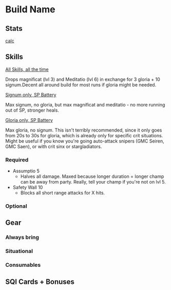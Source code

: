 # Build Name

## Stats

[calc](https://kutsuru.github.io/ttcalculator/)

## Skills

[All Skills, all the time](https://skillsim.irowiki.org/hpr.html?10gXdqsXdKhEbqkOqnkbInafbAJy)

Drops magnificat (lvl 3) and Meditatio (lvl 6) in exchange for 3 gloria + 10 signum.Decent all around build for most runs if gloria might be needed.

[Signum only, SP Battery](https://skillsim.irowiki.org/hpr.html?10dKdqsXdKhFbnnbqnqBInafcAJy)

Max signum, no gloria, but max magnificat and meditatio - no more running out of SP, stronger heals.

[Gloria only, SP Battery](https://skillsim.irowiki.org/hpr.html?10nxdnsXdAhFbsroqnqBInafcAJy)

Max gloria, no signum. This isn't terribly recommended, since it only goes from 20s to 30s for gloria, which is already only for specific crit situations. Might be useful if you know you're going auto-attack snipers (GMC Seiren, GMC Saen), or with crit sinx or stargladiators.

### Required

- Assumptio 5
  - Halves all damage. Maxed because longer duration = longer champ can be away from party. Really, tell your champ if you're not on lvl 5.
- Safety Wall 10
  - Blocks all short range attacks for X hits.

### Optional

## Gear

### Always bring

### Situational

### Consumables

## SQI Cards + Bonuses
